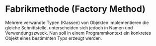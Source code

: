 # Fabrikmethode (Factory Method)

Mehrere verwandte Typen (Klassen) von Objekten implementieren die gleiche Schnittstelle, unterscheiden sich jedoch in Namen und Verwendungszweck. Nun soll in einem Programmkontext ein konkretes Objekt eines bestimmten Typs erzeugt werden.